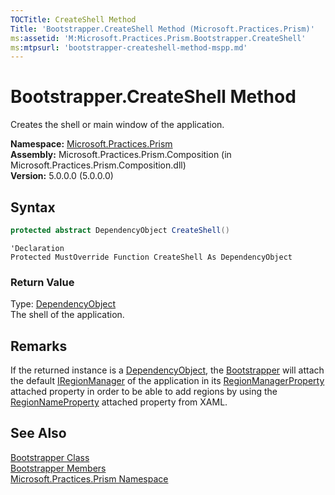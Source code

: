 ```yaml
---
TOCTitle: CreateShell Method
Title: 'Bootstrapper.CreateShell Method (Microsoft.Practices.Prism)'
ms:assetid: 'M:Microsoft.Practices.Prism.Bootstrapper.CreateShell'
ms:mtpsurl: 'bootstrapper-createshell-method-mspp.md'
---
```


# Bootstrapper.CreateShell Method

Creates the shell or main window of the application.

**Namespace:** [Microsoft.Practices.Prism](/patterns-practices/reference/mspp-namespace)  
**Assembly:** Microsoft.Practices.Prism.Composition (in Microsoft.Practices.Prism.Composition.dll)  
**Version:** 5.0.0.0 (5.0.0.0)

## Syntax

```C#
protected abstract DependencyObject CreateShell()
``` 
```VB
'Declaration
Protected MustOverride Function CreateShell As DependencyObject
```    

### Return Value

Type: [DependencyObject](http://msdn.microsoft.com/en-us/library/ms589309)  
The shell of the application.

## Remarks

 If the returned instance is a [DependencyObject](http://msdn.microsoft.com/en-us/library/ms589309), the [Bootstrapper](/patterns-practices/reference/bootstrapper-class-mspp) will attach the default [IRegionManager](/patterns-practices/reference/iregionmanager-interface-mspp-regions) of the application in its [RegionManagerProperty](/patterns-practices/reference/regionmanager-regionmanagerproperty-field-mspp-regions) attached property in order to be able to add regions by using the [RegionNameProperty](/patterns-practices/reference/regionmanager-regionnameproperty-field-mspp-regions) attached property from XAML.

## See Also

[Bootstrapper Class](/patterns-practices/reference/bootstrapper-class-mspp)  
[Bootstrapper Members](/patterns-practices/reference/bootstrapper-members-mspp)  
[Microsoft.Practices.Prism Namespace](/patterns-practices/reference/mspp-namespace)  
